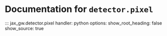 # Documentation for `detector.pixel`

::: jax_gw.detector.pixel
    handler: python
    options:
      show_root_heading: false
      show_source: true
